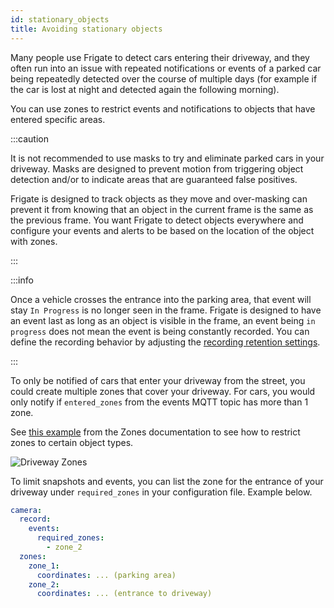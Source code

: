 ```yaml
---
id: stationary_objects
title: Avoiding stationary objects
---
```


Many people use Frigate to detect cars entering their driveway, and they often run into an issue with repeated notifications or events of a parked car being repeatedly detected over the course of multiple days (for example if the car is lost at night and detected again the following morning).

You can use zones to restrict events and notifications to objects that have entered specific areas.

:::caution

It is not recommended to use masks to try and eliminate parked cars in your driveway. Masks are designed to prevent motion from triggering object detection and/or to indicate areas that are guaranteed false positives.

Frigate is designed to track objects as they move and over-masking can prevent it from knowing that an object in the current frame is the same as the previous frame. You want Frigate to detect objects everywhere and configure your events and alerts to be based on the location of the object with zones.

:::

:::info

Once a vehicle crosses the entrance into the parking area, that event will stay `In Progress` is no longer seen in the frame. Frigate is designed to have an event last as long as an object is visible in the frame, an event being `in progress` does not mean the event is being constantly recorded. You can define the recording behavior by adjusting the [recording retention settings](../configuration/record.md).

:::

To only be notified of cars that enter your driveway from the street, you could create multiple zones that cover your driveway. For cars, you would only notify if `entered_zones` from the events MQTT topic has more than 1 zone.

See [this example](../configuration/zones.md#restricting-zones-to-specific-objects) from the Zones documentation to see how to restrict zones to certain object types.

![Driveway Zones](/img/driveway_zones-min.png)

To limit snapshots and events, you can list the zone for the entrance of your driveway under `required_zones` in your configuration file. Example below.

```yaml
camera:
  record:
    events:
      required_zones:
        - zone_2
  zones:
    zone_1:
      coordinates: ... (parking area)
    zone_2:
      coordinates: ... (entrance to driveway)
```
